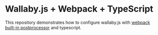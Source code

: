 # Wallaby.js + Webpack + TypeScript
This repository demonstrates how to configure wallaby.js with [webpack built-in postprocessor](https://wallabyjs.com/docs/integration/webpack-built-in.html) and typescript.
